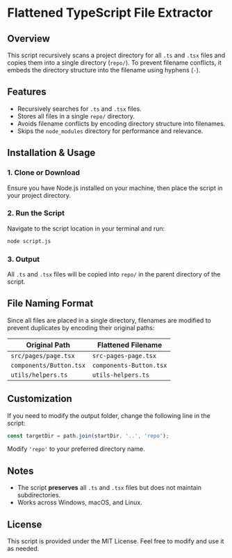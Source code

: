 # Flattened TypeScript File Extractor

## Overview
This script recursively scans a project directory for all `.ts` and `.tsx` files and copies them into a single directory (`repo/`). To prevent filename conflicts, it embeds the directory structure into the filename using hyphens (`-`).

## Features
- Recursively searches for `.ts` and `.tsx` files.
- Stores all files in a single `repo/` directory.
- Avoids filename conflicts by encoding directory structure into filenames.
- Skips the `node_modules` directory for performance and relevance.

## Installation & Usage
### 1. Clone or Download
Ensure you have Node.js installed on your machine, then place the script in your project directory.

### 2. Run the Script
Navigate to the script location in your terminal and run:

```sh
node script.js
```

### 3. Output
All `.ts` and `.tsx` files will be copied into `repo/` in the parent directory of the script.

## File Naming Format
Since all files are placed in a single directory, filenames are modified to prevent duplicates by encoding their original paths:

| Original Path | Flattened Filename |
|--------------|------------------|
| `src/pages/page.tsx` | `src-pages-page.tsx` |
| `components/Button.tsx` | `components-Button.tsx` |
| `utils/helpers.ts` | `utils-helpers.ts` |

## Customization
If you need to modify the output folder, change the following line in the script:

```javascript
const targetDir = path.join(startDir, '..', 'repo');
```

Modify `'repo'` to your preferred directory name.

## Notes
- The script **preserves** all `.ts` and `.tsx` files but does not maintain subdirectories.
- Works across Windows, macOS, and Linux.

## License
This script is provided under the MIT License. Feel free to modify and use it as needed.

